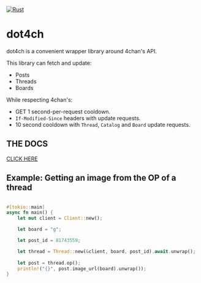[![Rust](https://github.com/bltzxsd/dot4ch/actions/workflows/rust.yml/badge.svg)](https://github.com/bltzxsd/dot4ch/actions/workflows/rust.yml)
# dot4ch

dot4ch is a convenient wrapper library around 4chan's API.

This library can fetch and update:

- Posts
- Threads
- Boards

While respecting 4chan's:

- GET 1 second-per-request cooldown.
- `If-Modified-Since` headers with update requests.
- 10 second cooldown with `Thread`, `Catalog` and `Board` update requests.

## THE DOCS

[CLICK HERE](<https://docs.rs/dot4ch/*/dot4ch/>)

## Example: Getting an image from the OP of a thread

```rust

#[tokio::main]
async fn main() {
    let mut client = Client::new();

    let board = "g";

    let post_id = 81743559;

    let thread = Thread::new(&client, board, post_id).await.unwrap();
    
    let post = thread.op();
    println!("{}", post.image_url(board).unwrap());
}

```
